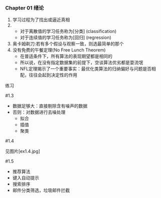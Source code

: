 ### Chapter 01 绪论

1. 学习过程为了找出或逼近真相
2. - 对于离散值的学习任务称为[分类] (classification)
   - 对于连续值的学习任务称为[回归] (regression)
3. 奥卡姆剃刀:若有多个假设与观察一致，则选最简单的那个
4. 没有免费的午餐定理(No Free Lunch Theorem)
   - 在普适条件下，所有算法的表现期望都是相同的
   - 所以说，在没有指定数据集的前提下，空谈算法优劣都是耍流氓
   - NFL定理揭示了一个重要事实：最优化类算法的归纳偏好与问题是否相配，往往会起到决定性的作用




练习

\#1.3

- 数据足够大：直接剔除含有噪声的数据
- 否则：对数据进行去噪处理
  - 拟合
  - 插值
  - 聚类

\#1.4

见图片[ex1.4.jpg]

\#1.5

- 推荐算法
- 键入自动提示
- 搜索排序
- 邮件分类筛选，垃圾邮件拦截